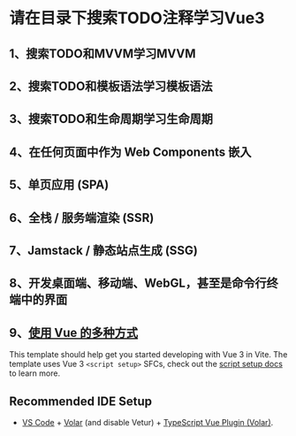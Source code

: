 
# 请在目录下搜索TODO注释学习Vue3

## 1、搜索TODO和MVVM学习MVVM

## 2、搜索TODO和模板语法学习模板语法

## 3、搜索TODO和生命周期学习生命周期

## 4、在任何页面中作为 Web Components 嵌入

## 5、单页应用 (SPA)

## 6、全栈 / 服务端渲染 (SSR)

## 7、Jamstack / 静态站点生成 (SSG)

## 8、开发桌面端、移动端、WebGL，甚至是命令行终端中的界面

## 9、[使用 Vue 的多种方式](https://cn.vuejs.org/guide/extras/ways-of-using-vue.html)

This template should help get you started developing with Vue 3 in Vite. The template uses Vue 3 `<script setup>` SFCs, check out the [script setup docs](https://v3.vuejs.org/api/sfc-script-setup.html#sfc-script-setup) to learn more.

## Recommended IDE Setup

- [VS Code](https://code.visualstudio.com/) + [Volar](https://marketplace.visualstudio.com/items?itemName=Vue.volar) (and disable Vetur) + [TypeScript Vue Plugin (Volar)](https://marketplace.visualstudio.com/items?itemName=Vue.vscode-typescript-vue-plugin).
